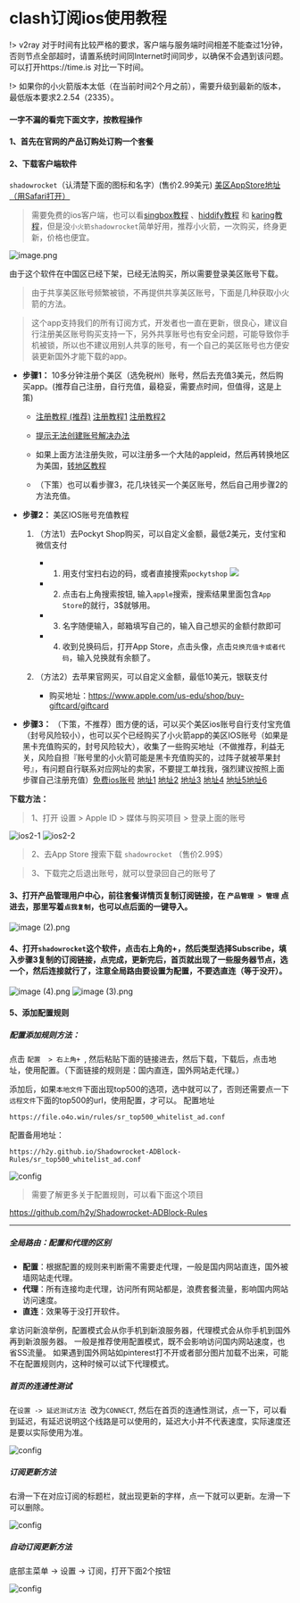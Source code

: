 # clash订阅ios使用教程

!> v2ray 对于时间有比较严格的要求，客户端与服务端时间相差不能查过1分钟，否则节点全部超时，请置系统时间同Internet时间同步，以确保不会遇到该问题。可以打开https://time.is 对比一下时间。

!> 如果你的小火箭版本太低（在当前时间2个月之前），需要升级到最新的版本，最低版本要求2.2.54（2335）。

#### 一字不漏的看完下面文字，按教程操作

#### 1、首先在官网的产品订购处订购一个套餐

#### 2、下载客户端软件
`shadowrocket`（认清楚下面的图标和名字）(售价2.99美元) [美区AppStore地址（用Safari打开）](https://apps.apple.com/us/app/shadowrocket/id932747118)

>需要免费的ios客户端，也可以看[singbox教程](/others/singbox.md) 、[hiddify教程](/others/hiddify.md) 和 [karing教程](/others/karing.md)，但是没`小火箭shadowrocket`简单好用，推荐小火箭，一次购买，终身更新，价格也便宜。

![image.png](/img/ios1.png)

由于这个软件在中国区已经下架，已经无法购买，所以需要登录美区账号下载。
>由于共享美区账号频繁被锁，不再提供共享美区账号，下面是几种获取小火箭的方法。

>这个app支持我们的所有订阅方式，开发者也一直在更新，很良心，建议自行注册美区账号购买支持一下，另外共享账号也有安全问题，可能导致你手机被锁，所以也不建议用别人共享的账号，有一个自己的美区账号也方便安装更新国外才能下载的app。

- **步骤1：** 10多分钟注册个美区（选免税州）账号，然后去充值3美元，然后购买app。(推荐自己注册，自行充值，最稳妥，需要点时间，但值得，这是上策) 

    - [注册教程 (推荐)](/others/appleid.md) [注册教程1](https://blog.qust.me/appleid2023) [注册教程2](https://51.ruyo.net/18218.html)
    - [提示无法创建账号解决办法](https://www.bilibili.com/video/BV12w4m1U7Wm)

    - 如果上面方法注册失败，可以注册多一个大陆的appleid，然后再转换地区为美国，[转地区教程](https://support.apple.com/zh-cn/HT201389)

    - （下策）也可以看步骤3，花几块钱买一个美区账号，然后自己用步骤2的方法充值。


- **步骤2：** 美区IOS账号充值教程

    1. （方法1）去Pockyt Shop购买，可以自定义金额，最低2美元，支付宝和微信支付
        - 1. 用支付宝扫右边的码，或者直接搜索`pockytshop`
        ![](/img/pp2.png)
        <!-- - 2. 点击右上角搜索按钮, 输入`apple`搜索，搜索结果第2条(渐变蓝色背景图的)就是: `App Store & iTunes` -->
        - 2. 点击右上角搜索按钮, 输入`apple`搜索，搜索结果里面包含`App Store`的就行，3$就够用。
        - 3. 名字随便输入，邮箱填写自己的，输入自己想买的金额付款即可
        - 4. 收到兑换码后，打开App Store，点击头像，点击`兑换充值卡或者代码`，输入兑换就有余额了。

    2. （方法2）去苹果官网买，可以自定义金额，最低10美元，银联支付
        - 购买地址：https://www.apple.com/us-edu/shop/buy-giftcard/giftcard

- **步骤3：** （下策，不推荐）图方便的话，可以买个美区ios账号自行支付宝充值（封号风险较小），也可以买个已经购买了小火箭app的美区IOS账号（如果是黑卡充值购买的，封号风险较大），收集了一些购买地址（不做推荐，利益无关，风险自担『账号里的小火箭可能是黑卡充值购买的，过阵子就被苹果封号』，有问题自行联系对应网址的卖家，不要提工单找我，强烈建议按照上面步骤自己注册充值）[免费ios账号](/others/freeios.md) [地址1](https://80lp.com/)  [地址2](https://fk.myue.cc/) [地址3](https://www.rocketgirls.space/) [地址4](https://xinstore.org/#/)
[地址5](http://www.gakkismile.icu/)[地址6](https://wandow01.pp.ua/)


**下载方法：**

> 1、打开 设置 > Apple ID > 媒体与购买项目 > 登录上面的账号

![ios2-1](/img/ios2-1.png)
![ios2-2](/img/ios2-2.png)

> 2、去App Store 搜索下载 `shadowrocket`  （售价2.99$）

> 3、下载完之后退出账号，就可以登录回自己的账号了


#### 3、打开产品管理用户中心，前往套餐详情页复制订阅链接，在 `产品管理 > 管理` 点进去，那里写着`点我复制`，也可以点后面的一键导入。

![image (2).png](/img/ios3.png)

#### 4、打开`shadowrocket`这个软件，点击右上角的+，然后类型选择Subscribe，填入步骤3复制的订阅链接，点完成，更新完后，首页就出现了一些服务器节点，选一个，然后连接就行了，注意全局路由要设置为配置，不要选直连（等于没开）。

![image (4).png](/img/ios4.png)
![image (3).png](/img/ios5.png)

#### 5、添加配置规则

##### 配置添加规则方法：

点击 `配置  > 右上角+ `,
然后粘贴下面的链接进去，然后下载，下载后，点击地址，使用配置。（下面链接的规则是：国内直连，国外网站走代理。）

添加后，如果`本地文件`下面出现top500的选项，选中就可以了，否则还需要点一下`远程文件`下面的top500的url，使用配置，才可以。
配置地址

```
https://file.o4o.win/rules/sr_top500_whitelist_ad.conf
```

配置备用地址：
```
https://h2y.github.io/Shadowrocket-ADBlock-Rules/sr_top500_whitelist_ad.conf
```


![config](/img/config.png)

>需要了解更多关于配置规则，可以看下面这个项目

https://github.com/h2y/Shadowrocket-ADBlock-Rules

-------------------------------------------------------------------

##### 全局路由：配置和代理的区别

- **配置**：根据配置的规则来判断需不需要走代理，一般是国内网站直连，国外被墙网站走代理。
- **代理**：所有连接均走代理，访问所有网站都是，浪费套餐流量，影响国内网站访问速度。
- **直连**：效果等于没打开软件。

拿访问新浪举例，配置模式会从你手机到新浪服务器，代理模式会从你手机到国外再到新浪服务器。
一般是推荐使用配置模式，既不会影响访问国内网站速度，也省SS流量。
如果遇到国外网站如pinterest打不开或者部分图片加载不出来，可能不在配置规则内，这种时候可以试下代理模式。


##### 首页的连通性测试

在`设置 -> 延迟测试方法 `改为`CONNECT`, 然后在首页的连通性测试，点一下，可以看到延迟，有延迟说明这个线路是可以使用的，延迟大小并不代表速度，实际速度还是要以实际使用为准。

![config](/img/late2.png)

##### 订阅更新方法

右滑一下在对应订阅的标题栏，就出现更新的字样，点一下就可以更新。左滑一下可以删除。


![config](/img/update.png)

##### 自动订阅更新方法

底部主菜单 -> 设置 -> 订阅，打开下面2个按钮


![config](/img/auto.png)









